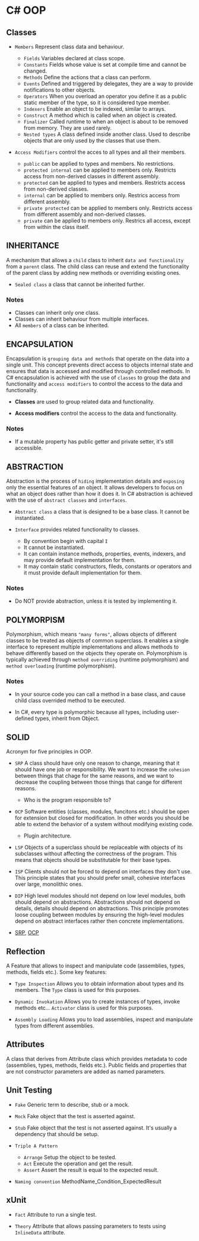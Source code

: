 # C# OOP

## Classes

- `Members` Represent class data and behaviour.
    - `Fields` Variables declared at class scope.
    - `Constants` Fields whose value is set at compile time and cannot be
    changed.
    - `Methods` Define the actions that a class can perform.
    - `Events` Defined and triggered by delegates, they are a way to provide
    notifications to other objects.
    - `Operators` When you overload an operator you define it as a public static
    member of the type, so it is considered type member.
    - `Indexers` Enable an object to be indexed, similar to arrays.
    - `Construct` A method which is called when an object is created.
    - `Finalizer` Called runtime to when an object is about to be removed from
    memory. They are used rarely.
    - `Nested types` A class defined inside another class. Used to describe
    objects that are only used by the classes that use them.

- `Access Modifiers` control the acces to all types and all their members.
    - `public` can be applied to types and members. No restrictions.
    - `protected internal` can be applied to members only. Restricts access from
    non-derived classes in different assembly.
    - `protected` can be applied to types and members. Restricts access from
    non-derived classes.
    - `internal` can be applied to members only. Restrics access from different
    assembly.
    - `private protected` can be applied to members only. Restricts access from
    different assembly and non-derived classes.
    - `private` can be applied to members only. Restrics all access, except from
    within the class itself.

## INHERITANCE

A mechanism that allows a `child` class to inherit `data and functionality` from
a `parent` class. The child class can reuse and extend the functionality of the
parent class by adding new methods or overriding existing ones.

- `Sealed class` a class that cannot be inherited further.

### Notes

- Classes can inherit only one class.
- Classes can inherit behaviour from multiple interfaces.
- All `members` of a class can be inherited.

## ENCAPSULATION

Encapsulation is `grouping data and methods` that operate on the data into a
single unit. This concept prevents direct access to objects internal state and
ensures that data is accessed and modified through controlled methods. In C#
encapsulation is achieved with the use of `classes` to group the data and
functionality and `access modifiers` to control the access to the data and
functionality.

- __Classes__ are used to group related data and functionality.

- __Access modifiers__ control the access to the data and functionality.

### Notes

- If a mutable property has public getter and private setter, it's still
accessible.

## ABSTRACTION

Abstraction is the process of `hiding` implementation details and `exposing`
only the essential features of an object. It allows developers to focus on what
an object does rather than how it does it. In C# abstraction is achieved with
the use of `abstract classes` and `interfaces`.

- `Abstract class` a class that is designed to be a base class. It cannot be
instantiated.

- `Interface` provides related functionality to classes.
    - By convention begin with capital `I`
    - It cannot be instantiated.
    - It can contain instance methods, properties, events, indexers, and may
    provide default implementation for them.
    - It may contain static constructors, fileds, constants or operators and
    it must provide default implementation for them.

### Notes

- Do NOT provide abstraction, unless it is tested by implementing it.

## POLYMORPISM

Polymorphism, which means `"many forms"`, allows objects of different classes to
be treated as objects of common superclass. It enables a single interface to
represent multiple implementations and allows methods to behave differently
based on the objects they operate on. Polymorphism is typically achieved through
`method overriding` (runtime polymorphism) and `method overloading` (runtime
polymorphism).

### Notes

- In your source code you can call a method in a base class, and cause child
class overrided method to be executed.

- In C#, every type is polymorphic because all types, including user-defined
types, inherit from Object.

## SOLID

Acronym for five principles in OOP.

- `SRP` A class should have only one reason to change, meaning that it should
have one job or responsibility. We want to increase the `cohesion` between
things that chage for the same reasons, and we want to decrease the coupling
between those things that cange for different reasons.
    - Who is the program responsible to?

- `OCP` Software entities (classes, modules, funcitons etc.) should be open for
extension but closed for modification. In other words you should be able to
extend the behavior of a system without modifying existing code.
    - Plugin architecture.

- `LSP` Objects of a superclass should be replaceable with objects of its
subclasses without affecting the correctness of the program.  This means that
objects should be substitutable for their base types.

- `ISP` Clients should not be forced to depend on interfaces they don't use.
This principle states that you should prefer small, cohesive interfaces over
large, monolithic ones.

- `DIP` High level modules should not depend on low level modules, both should
depend on abstractions. Abstractions should not depend on details, details
should depend on abstractions. This principle promotes loose coupling between
modules by ensuring the high-level modules depend on abstract interfaces rather
then concrete implementations.

- [SRP](https://blog.cleancoder.com/uncle-bob/2014/05/08/SingleReponsibilityPrinciple.html),
[OCP](https://blog.cleancoder.com/uncle-bob/2014/05/12/TheOpenClosedPrinciple.html)

## Reflection

A Feature that allows to inspect and manipulate code (assemblies, types,
methods, fields etc.). Some key features:

- `Type Inspection` Allows you to obtain information about types and its
members. The `Type` class is used for this purposes.

- `Dynamic Invokation` Allows you to create instances of types, invoke methods
etc... `Activator` class is used for this purposes.

- `Assembly Loading` Allows you to load assemblies, inspect and manipulate
types from different assemblies.

## Attributes

A class that derives from Attribute class which provides metadata to code
(assemblies, types, methods, fields etc.). Public fields and properties that
are not constructor parameters are added as named parameters.

## Unit Testing

- `Fake` Generic term to describe, stub or a mock.

- `Mock` Fake object that the test is asserted against.

- `Stub` Fake object that the test is not asserted against. It's usually a
dependency that should be setup.

- `Triple A Pattern`
    - `Arrange` Setup the object to be tested.
    - `Act` Execute the operation and get the result.
    - `Assert` Assert the result is equal to the expected result.

- `Naming convention` MethodName_Condition_ExpectedResult

## xUnit

- `Fact` Attribute to run a single test.

- `Theory` Attribute that allows passing parameters to tests using `InlineData`
attribute.